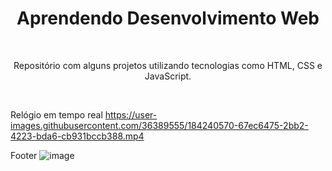 <h1 align="center"> Aprendendo Desenvolvimento Web </h1>
<br> <p align="center">Repositório com alguns projetos utilizando tecnologias como HTML, CSS e JavaScript.</p> <br>

Relógio em tempo real
https://user-images.githubusercontent.com/36389555/184240570-67ec6475-2bb2-4223-bda6-cb931bccb388.mp4

Footer
![image](https://user-images.githubusercontent.com/36389555/193722053-5ee2b779-3636-42e9-9a94-8421440f324f.png)
